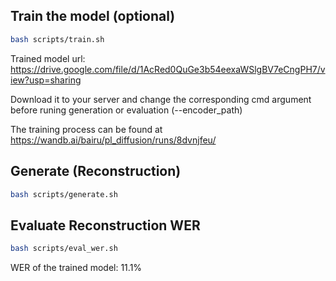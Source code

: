 ## Train the model (optional)
```sh
bash scripts/train.sh
```
Trained model url: https://drive.google.com/file/d/1AcRed0QuGe3b54eexaWSlgBV7eCngPH7/view?usp=sharing

Download it to your server and change the corresponding cmd argument before runing generation or evaluation (--encoder_path)

The training process can be found at https://wandb.ai/bairu/pl_diffusion/runs/8dvnjfeu/


## Generate (Reconstruction)

```sh
bash scripts/generate.sh
```

## Evaluate Reconstruction WER

```sh
bash scripts/eval_wer.sh
```
WER of the trained model: 11.1%

